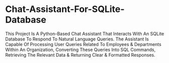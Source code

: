 # Chat-Assistant-For-SQLite-Database
This Project Is A Python-Based Chat Assistant That Interacts With An SQLite Database To Respond To Natural Language Queries. The Assistant Is Capable Of Processing User Queries Related To Employees &amp; Departments Within An Organization, Converting These Queries Into SQL Commands, Retrieving The Relevant Data &amp; Returning Clear &amp; Formatted Responses.
